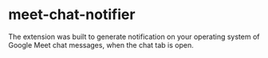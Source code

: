 # meet-chat-notifier
The extension was built to generate notification on your operating system of Google Meet chat messages, when the chat tab is open.
